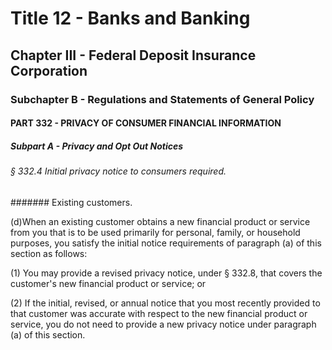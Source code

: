 
# Title 12 - Banks and Banking
## Chapter III - Federal Deposit Insurance Corporation
### Subchapter B - Regulations and Statements of General Policy
#### PART 332 - PRIVACY OF CONSUMER FINANCIAL INFORMATION
##### Subpart A - Privacy and Opt Out Notices
###### § 332.4 Initial privacy notice to consumers required.
####### Existing customers.

(d)When an existing customer obtains a new financial product or service from you that is to be used primarily for personal, family, or household purposes, you satisfy the initial notice requirements of paragraph (a) of this section as follows:

(1) You may provide a revised privacy notice, under § 332.8, that covers the customer's new financial product or service; or

(2) If the initial, revised, or annual notice that you most recently provided to that customer was accurate with respect to the new financial product or service, you do not need to provide a new privacy notice under paragraph (a) of this section.
